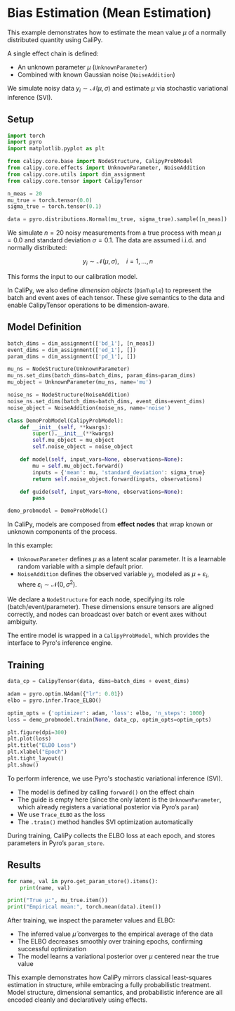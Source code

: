 # Bias Estimation (Mean Estimation)
This example demonstrates how to estimate the mean value $\mu$ of a normally distributed quantity using CaliPy.

A single effect chain is defined:
- An unknown parameter $\mu$ (`UnknownParameter`)
- Combined with known Gaussian noise (`NoiseAddition`)

We simulate noisy data $y_i \sim \mathcal{N}(\mu, \sigma)$ and estimate $\mu$ via stochastic variational inference (SVI).

## Setup

```python
import torch
import pyro
import matplotlib.pyplot as plt

from calipy.core.base import NodeStructure, CalipyProbModel
from calipy.core.effects import UnknownParameter, NoiseAddition
from calipy.core.utils import dim_assignment
from calipy.core.tensor import CalipyTensor

n_meas = 20
mu_true = torch.tensor(0.0)
sigma_true = torch.tensor(0.1)

data = pyro.distributions.Normal(mu_true, sigma_true).sample([n_meas])
```

We simulate $n = 20$ noisy measurements from a true process with mean $\mu = 0.0$ and standard deviation $\sigma = 0.1$. The data are assumed i.i.d. and normally distributed:

$$
y_i \sim \mathcal{N}(\mu, \sigma), \quad i = 1, \dots, n
$$

This forms the input to our calibration model.

In CaliPy, we also define *dimension objects* (`DimTuple`) to represent the batch and event axes of each tensor. These give semantics to the data and enable CalipyTensor operations to be dimension-aware.


## Model Definition

```python
batch_dims = dim_assignment(['bd_1'], [n_meas])
event_dims = dim_assignment(['ed_1'], [])
param_dims = dim_assignment(['pd_1'], [])

mu_ns = NodeStructure(UnknownParameter)
mu_ns.set_dims(batch_dims=batch_dims, param_dims=param_dims)
mu_object = UnknownParameter(mu_ns, name='mu')

noise_ns = NodeStructure(NoiseAddition)
noise_ns.set_dims(batch_dims=batch_dims, event_dims=event_dims)
noise_object = NoiseAddition(noise_ns, name='noise')

class DemoProbModel(CalipyProbModel):
    def __init__(self, **kwargs):
        super().__init__(**kwargs)
        self.mu_object = mu_object
        self.noise_object = noise_object

    def model(self, input_vars=None, observations=None):
        mu = self.mu_object.forward()
        inputs = {'mean': mu, 'standard_deviation': sigma_true}
        return self.noise_object.forward(inputs, observations)

    def guide(self, input_vars=None, observations=None):
        pass

demo_probmodel = DemoProbModel()
```

In CaliPy, models are composed from **effect nodes** that wrap known or unknown components of the process.

In this example:

- `UnknownParameter` defines $\mu$ as a latent scalar parameter. It is a learnable random variable with a simple default prior.
- `NoiseAddition` defines the observed variable $y_i$, modeled as $\mu + \varepsilon_i$, where $\varepsilon_i \sim \mathcal{N}(0, \sigma^2)$.

We declare a `NodeStructure` for each node, specifying its role (batch/event/parameter). These dimensions ensure tensors are aligned correctly, and nodes can broadcast over batch or event axes without ambiguity.

The entire model is wrapped in a `CalipyProbModel`, which provides the interface to Pyro's inference engine.


## Training

```python
data_cp = CalipyTensor(data, dims=batch_dims + event_dims)

adam = pyro.optim.NAdam({"lr": 0.01})
elbo = pyro.infer.Trace_ELBO()

optim_opts = {'optimizer': adam, 'loss': elbo, 'n_steps': 1000}
loss = demo_probmodel.train(None, data_cp, optim_opts=optim_opts)

plt.figure(dpi=300)
plt.plot(loss)
plt.title("ELBO Loss")
plt.xlabel("Epoch")
plt.tight_layout()
plt.show()
```

To perform inference, we use Pyro's stochastic variational inference (SVI).

- The model is defined by calling `forward()` on the effect chain
- The guide is empty here (since the only latent is the `UnknownParameter`, which already registers a variational posterior via Pyro’s `param`)
- We use `Trace_ELBO` as the loss
- The `.train()` method handles SVI optimization automatically

During training, CaliPy collects the ELBO loss at each epoch, and stores parameters in Pyro’s `param_store`.


## Results

```python
for name, val in pyro.get_param_store().items():
    print(name, val)

print("True μ:", mu_true.item())
print("Empirical mean:", torch.mean(data).item())
```

After training, we inspect the parameter values and ELBO:

- The inferred value $\hat{\mu}$ converges to the empirical average of the data
- The ELBO decreases smoothly over training epochs, confirming successful optimization
- The model learns a variational posterior over $\mu$ centered near the true value

This example demonstrates how CaliPy mirrors classical least-squares estimation in structure, while embracing a fully probabilistic treatment. Model structure, dimensional semantics, and probabilistic inference are all encoded cleanly and declaratively using effects.

